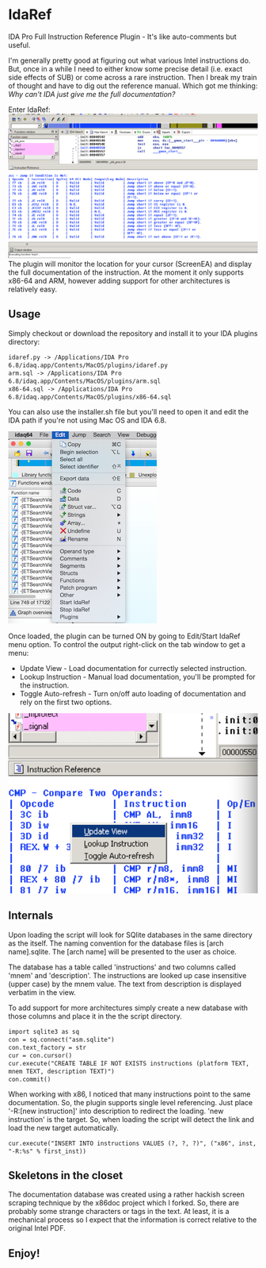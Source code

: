 IdaRef
======
IDA Pro Full Instruction Reference Plugin - It's like auto-comments but useful.

I'm generally pretty good at figuring out what various Intel instructions do.
But, once in a while I need to either know some precise detail (i.e. exact 
side effects of SUB) or come across a rare instruction. Then I break my train
of thought and have to dig out the reference manual. Which got me thinking: 
<i>Why can't IDA just give me the full documentation?</i>

Enter IdaRef:
![](./screenshot/idaref.png)
The plugin will monitor the location for your cursor (ScreenEA) and display the full
documentation of the instruction. At the moment it only supports x86-64 and ARM, 
however adding support for other architectures is relatively easy.

Usage
-----
Simply checkout or download the repository and install it to your IDA plugins directory:

    idaref.py -> /Applications/IDA Pro 6.8/idaq.app/Contents/MacOS/plugins/idaref.py
    arm.sql -> /Applications/IDA Pro 6.8/idaq.app/Contents/MacOS/plugins/arm.sql
    x86-64.sql -> /Applications/IDA Pro 6.8/idaq.app/Contents/MacOS/plugins/x86-64.sql

You can also use the installer.sh file but you'll need to open it and edit the IDA path 
if you're not using Mac OS and IDA 6.8.

![](./screenshot/idaref_start.png)

Once loaded, the plugin can be turned ON by going to Edit/Start IdaRef menu option. To 
control the output right-click on the tab window to get a menu:

* Update View - Load documentation for currectly selected instruction.
* Lookup Instruction - Manual load documentation, you'll be prompted for the instruction.
* Toggle Auto-refresh - Turn on/off auto loading of documentation and rely on the first two options.

![](./screenshot/idaref_menu.png)
    
Internals
---------
Upon loading the script will look for SQlite databases in the same directory as the 
itself. The naming convention for the database files is [arch name].sqlite. The 
[arch name] will be presented to the user as choice.

The database has a table called 'instructions' and two columns called 'mnem' and
'description'. The instructions are looked up case insensitive (upper case) by the
mnem value. The text from description is displayed verbatim in the view.

To add support for more architectures simply create a new database with those
columns and place it in the the script directory.

    import sqlite3 as sq
    con = sq.connect("asm.sqlite")
    con.text_factory = str
    cur = con.cursor()
    cur.execute("CREATE TABLE IF NOT EXISTS instructions (platform TEXT, mnem TEXT, description TEXT)")
    con.commit()
    
When working with x86, I noticed that many instructions point to the same documentation.
So, the plugin supports single level referencing. Just place '-R:[new instruction]' into
description to redirect the loading. 'new instruction' is the target. So, when loading 
the script will detect the link and load the new target automatically.

    cur.execute("INSERT INTO instructions VALUES (?, ?, ?)", ("x86", inst, "-R:%s" % first_inst))
    
Skeletons in the closet
-----------------------
The documentation database was created using a rather hackish screen scraping
technique by the x86doc project which I forked. So, there are probably some 
strange characters or tags in the text. At least, it is a mechanical process
so I expect that the information is correct relative to the original Intel PDF.

Enjoy!
------
